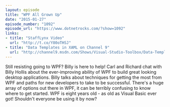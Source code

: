 ```yaml
---
layout: episode
title: "WPF All Grown Up"
date: "2015-01-27"
episode_number: "1092"
episode_url: "https://www.dotnetrocks.com/?show=1092"
links:
- title: "StaffLynx Video"
  url: "http://t.co/Y80oTHSJ"
- title: "Data Templates in XAML on Channel 9"
  url: "http://channel9.msdn.com/Shows/Visual-Studio-Toolbox/Data-Templates-in-XAML"
---
```


Still resisting going to WPF? Billy is here to help! Carl and Richard chat with Billy Hollis about the ever-improving ability of WPF to build great looking desktop applications. Billy talks about techniques for getting the most from WPF and paths for new developers to take to be successful. There's a huge array of options out there in WPF, it can be terribly confusing to know where to get started. WPF is eight years old - as old as Visual Basic ever got! Shouldn't everyone be using it by now?
